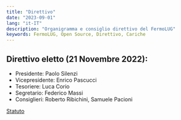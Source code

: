 ```yaml
---
title: "Direttivo"
date: "2023-09-01"
lang: "it-IT"
description: "Organigramma e consiglio direttivo del FermoLUG"
keywords: FermoLUG, Open Source, Direttivo, Cariche
---
```


## Direttivo eletto (21 Novembre 2022):
- Presidente: Paolo Silenzi
- Vicepresidente: Enrico Pascucci
- Tesoriere: Luca Corio
- Segretario: Federico Massi
- Consiglieri: Roberto Ribichini, Samuele Pacioni

[Statuto](statuto.html)